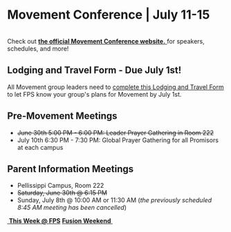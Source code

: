 # Movement Conference | July 11-15
<a class="btn btn-default btn-block" href="https://movementconf.com/" role="button"><span id="MyTimer"></span></a>  
Check out [ **the official Movement Conference website.** ]( https://movementconf.com/ ) for speakers, schedules, and more!

## Lodging and Travel Form - Due July 1st!
All Movement group leaders need to [complete this Lodging and Travel Form](http://links.faithpromise.org/wf/click?upn=JkS-2BJyj8fMakwOuymoIbuH8FW-2BGX7qJtUqyvqQVe0wEoq6C5V6D23l5T4Z3bwbI0mWYSzMuYF1DcShrdRaVzXGc-2FIYqOKhT9owJLyCsoho4-3D_OPOrC1bVJJ4nLLVGwKrmYGDg9jz3C1-2B7qjcNSz-2B6HaMSFBvHoRJZoKsfpU-2FGvnULvb3BxwIY0ULghILTfHf72JEFsleaNaRKZQJH893D4KsBdLNagkzlJ0fLRVn0ueFXETWmWGlQnUTXWLSqQTfE97FUTbUnWKzwH7ck7qlS-2FTvr32NQ7uqtJTXJ2F78mFLnhhgAqTvuxtmSu6r4A7-2Fv2MaO8KheJkWtPUcZaLgJ7UgcvSmfSmV6z5qpfmjI-2FhUuf5-2BuPoUT-2BAAax8TaoecyelJcKBV3ykfiBW0uL5mWHdZpTX82GTSrF9pSfVw3FFJ-2F) to let FPS know your group's plans for Movement by July 1st.

## Pre-Movement Meetings  
* <s>June 30th 5:00 PM - 6:00 PM: Leader Prayer Gathering in Room 222</s>
* July 10th 6:30 PM - 7:30 PM: Global Prayer Gathering for all Promisors at each campus

## Parent Information Meetings
* Pellissippi Campus, Room 222
* <s>Saturday, June 30th @ 6:15 PM</s>  
* Sunday, July 8th @ 10:00 AM or 11:30 AM (*the previously scheduled 8:45 AM meeting has been cancelled*)

<!--
## Student Registration Roster
We are working on a method to post a roster of registered students here in a secure way; until then, you can request the latest copy of the roster by checking with *gjasonanderson at outlook dot com*.
-->

<!--End of Markdown Content-->

<!--Bottom Page Nav Buttons-->
<a class="btn btn-default btn-sm" href="/" role="button"><i class="fa fa-arrow-left"></i>&nbsp;<b>This Week @ FPS</b></a>
<a class="btn btn-default btn-sm" href="/fusion" role="button"><b>Fusion Weekend</b>&nbsp;<i class="fa fa-arrow-right"></i></a>

<!--Count Down Timer-->
<script>
// Set the date we are counting down to
var countDownDate = new Date("July 11, 2018 18:00:00").getTime();

// Update the count down every 1 second
var x = setInterval(function() {

    // Get todays date and time
    var now = new Date().getTime();

    // Find the distance between now an the count down date
    var distance = countDownDate - now;

    // Time calculations for days, hours, minutes and seconds
    var days = Math.floor(distance / (1000 * 60 * 60 * 24));
    var hours = Math.floor((distance % (1000 * 60 * 60 * 24)) / (1000 * 60 * 60));
    var minutes = Math.floor((distance % (1000 * 60 * 60)) / (1000 * 60));
    var seconds = Math.floor((distance % (1000 * 60)) / 1000);

    // Output the result in an element with id="MyTimer"
    var message = "Movement starts in ";
    if (days > 14) {
      message = message + days + " days ";
    } else if (days > 0) {
      message = message + days + " days " + hours + " hours ";
    } else {
      message = message + hours + "h " + minutes + "m " + seconds + "s ";
    }
    document.getElementById("MyTimer").innerHTML = message

    // If the count down is over, write some text
    if (distance < 0) {
        clearInterval(x);
        document.getElementById("MyTimer").innerHTML = "Movement has begun!";
    }
}, 1000);
</script>
